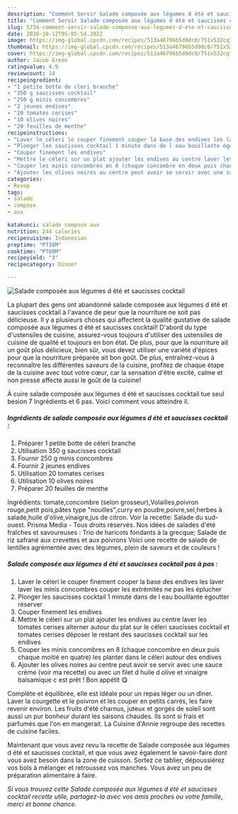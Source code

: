 ```yaml
---
description: "Comment Servir Salade composée aux légumes d été et saucisses cocktail"
title: "Comment Servir Salade composée aux légumes d été et saucisses cocktail"
slug: 5734-comment-servir-salade-composee-aux-legumes-d-ete-et-saucisses-cocktail
date: 2020-10-12T05:05:54.392Z
image: https://img-global.cpcdn.com/recipes/513a46796b5d9dc0/751x532cq70/salade-composee-aux-legumes-d-ete-et-saucisses-cocktail-photo-principale-de-la-recette.jpg
thumbnail: https://img-global.cpcdn.com/recipes/513a46796b5d9dc0/751x532cq70/salade-composee-aux-legumes-d-ete-et-saucisses-cocktail-photo-principale-de-la-recette.jpg
cover: https://img-global.cpcdn.com/recipes/513a46796b5d9dc0/751x532cq70/salade-composee-aux-legumes-d-ete-et-saucisses-cocktail-photo-principale-de-la-recette.jpg
author: Jacob Green
ratingvalue: 4.9
reviewcount: 14
recipeingredient:
- "1 petite botte de cleri branche"
- "350 g saucisses cocktail"
- "250 g minis concombres"
- "2 jeunes endives"
- "20 tomates cerises"
- "10 olives noires"
- "20 feuilles de menthe"
recipeinstructions:
- "Laver le céleri le couper finement couper la base des endives les laver laver les minis concombres couper les extrémités ne pas les éplucher"
- "Plonger les saucisses cocktail 1 minute dans de l eau bouillante égoutter réserver"
- "Couper finement les endives"
- "Mettre le céleri sur un plat ajouter les endives au centre laver les tomates cerises alterner autour du plat sur le céleri saucisses cocktail et tomates cerises déposer le restant des saucisses cocktail sur les endives"
- "Couper les minis concombres en 8 (chaque concombre en deux puis chaque moitié en quatre) les planter dans le céleri autour des endives"
- "Ajouter les olives noires au centre peut avoir se servir avec une sauce crème (voir ma recette) ou avec un filet d huile d olive et vinaigre balsamique c est prêt ! Bon appétit 😋"
categories:
- Resep
tags:
- salade
- compose
- aux

katakunci: salade compose aux 
nutrition: 244 calories
recipecuisine: Indonesian
preptime: "PT38M"
cooktime: "PT60M"
recipeyield: "3"
recipecategory: Dinner

---
```



![Salade composée aux légumes d été et saucisses cocktail](https://img-global.cpcdn.com/recipes/513a46796b5d9dc0/751x532cq70/salade-composee-aux-legumes-d-ete-et-saucisses-cocktail-photo-principale-de-la-recette.jpg)

La plupart des gens ont abandonné salade composée aux légumes d été et saucisses cocktail à l'avance de peur que la nourriture ne soit pas délicieuse. Il y a plusieurs choses qui affectent la qualité gustative de salade composée aux légumes d été et saucisses cocktail! D'abord du type d'ustensiles de cuisine, assurez-vous toujours d'utiliser des ustensiles de cuisine de qualité et toujours en bon état. De plus, pour que la nourriture ait un goût plus délicieux, bien sûr, vous devez utiliser une variété d'épices pour que la nourriture préparée ait bon goût. De plus, entraînez-vous à reconnaître les différentes saveurs de la cuisine, profitez de chaque étape de la cuisine avec tout votre cœur, car la sensation d'être excité, calme et non pressé affecte aussi le goût de la cuisine!

<!--inarticleads1-->

À cuire salade composée aux légumes d été et saucisses cocktail tue seul besion 7 Ingrédients et 6 pas. Voici comment vous atteindre il.

##### Ingrédients de salade composée aux légumes d été et saucisses cocktail :

1. Préparer 1 petite botte de céleri branche
1. Utilisation 350 g saucisses cocktail
1. Fournir 250 g minis concombres
1. Fournir 2 jeunes endives
1. Utilisation 20 tomates cerises
1. Utilisation 10 olives noires
1. Préparer 20 feuilles de menthe


Ingrédients: tomate,concombre (selon grosseur),Volailles,poivron rouge,petit pois,pâtes type &#34;nouilles&#34;,curry en poudre,poivre,sel,herbes à salade,huile d&#39;olive,vinaigre,jus de citron. Voir la recette: Salade du sud-ouest. Prisma Media - Tous droits réservés. Nos idées de salades d&#39;été fraîches et savoureuses : Trio de haricots fondants à la grecque; Salade de riz safrané aux crevettes et aux poivrons Voici une recette de salade de lentilles agrémentée avec des légumes, plein de saveurs et de couleurs ! 

<!--inarticleads2-->

##### Salade composée aux légumes d été et saucisses cocktail pas à pas :

1. Laver le céleri le couper finement couper la base des endives les laver laver les minis concombres couper les extrémités ne pas les éplucher
1. Plonger les saucisses cocktail 1 minute dans de l eau bouillante égoutter réserver
1. Couper finement les endives
1. Mettre le céleri sur un plat ajouter les endives au centre laver les tomates cerises alterner autour du plat sur le céleri saucisses cocktail et tomates cerises déposer le restant des saucisses cocktail sur les endives
1. Couper les minis concombres en 8 (chaque concombre en deux puis chaque moitié en quatre) les planter dans le céleri autour des endives
1. Ajouter les olives noires au centre peut avoir se servir avec une sauce crème (voir ma recette) ou avec un filet d huile d olive et vinaigre balsamique c est prêt ! Bon appétit 😋


Complète et équilibrée, elle est idéale pour un repas léger ou un dîner. Laver la courgette et le poivron et les couper en petits carrés, les faire revenir environ. Les fruits d&#39;été charnus, juteux et gorgés de soleil sont aussi un pur bonheur durant les saisons chaudes. Ils sont si frais et parfumés que l&#39;on en mangerait. La Cuisine d&#39;Annie regroupe des recettes de cuisine faciles. 

<!--inarticleads1-->

<p>
Maintenant que vous avez revu la recette de Salade composée aux légumes d été et saucisses cocktail, et que vous avez également le savoir-faire dont vous avez besoin dans la zone de cuisson. Sortez ce tablier, dépoussiérez vos bols à mélanger et retroussez vos manches. Vous avez un peu de préparation alimentaire à faire.
</p>

<p>
<i>Si vous trouvez cette Salade composée aux légumes d été et saucisses cocktail recette utile, partagez-la avec vos amis proches ou votre famille, merci et bonne chance.</i>
</p>
